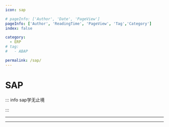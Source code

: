 ```yaml
---
icon: sap

# pageInfo: ['Author', 'Date', 'PageView']
pageInfo: ['Author', 'ReadingTime', 'PageView', 'Tag','Category']
index: false

category:
  - ERP
# tag:
#   - ABAP

permalink: /sap/
---
```


# SAP

::: info sap学无止境

:::

---

<Catalog base='/sap/' />

---

